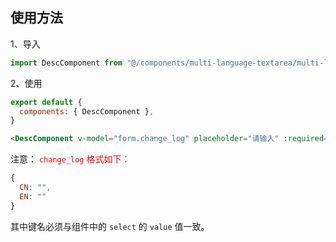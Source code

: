 ## 使用方法

1、导入

```js
import DescComponent from "@/components/multi-language-textarea/multi-language-textarea.vue"
```

2、使用

```js
export default {
  components: { DescComponent },
}
```
```html
<DescComponent v-model="form.change_log" placeholder="请输入" :required="true"></DescComponent>
```


注意：<font style="color:red"> `change_log` 格式如下：</font>

```js
{
  CN: "",
  EN: ""
}
```

其中键名必须与组件中的 `select` 的 `value` 值一致。
